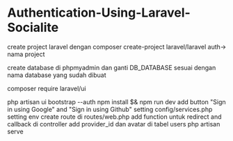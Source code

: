 # Authentication-Using-Laravel-Socialite
create project laravel dengan composer create-project laravel/laravel auth-> nama project

create database di phpmyadmin dan ganti DB_DATABASE sesuai dengan nama database yang sudah dibuat

composer require laravel/ui

php artisan ui bootstrap --auth
npm install $& npm run dev
add button "Sign in using Google" and "Sign in using Github"
setting config/services.php
setting env
create route di routes/web.php
add function untuk redirect and callback di controller
add provider_id dan avatar di tabel users
php artisan serve
